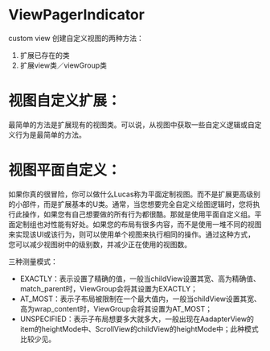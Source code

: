 # ViewPagerIndicator
custom view
创建自定义视图的两种方法：
1. 扩展已存在的类
2.  扩展view类／viewGroup类

# 视图自定义扩展：
最简单的方法是扩展现有的视图类。可以说，从视图中获取一些自定义逻辑或自定义行为是最简单的方法。
# 视图平面自定义：
如果你真的很冒险，你可以做什么Lucas称为平面定制视图。而不是扩展更高级别的小部件，而是扩展基本的U类。通常，当您想要完全自定义绘图逻辑时，您将执行此操作，如果您有自己想要做的所有行为都很酷。那就是使用平面自定义组。平面定制组也对性能有好处。如果您的布局有很多内容，而不是使用一堆不同的视图来实现该UI或该行为，则可以使用单个视图来执行相同的操作。通过这种方式，您可以减少视图树中的级别数，并减少正在使用的视图数。

三种测量模式：
* EXACTLY：表示设置了精确的值，一般当childView设置其宽、高为精确值、match_parent时，ViewGroup会将其设置为EXACTLY；
* AT_MOST：表示子布局被限制在一个最大值内，一般当childView设置其宽、高为wrap_content时，ViewGroup会将其设置为AT_MOST；
* UNSPECIFIED：表示子布局想要多大就多大，一般出现在AadapterView的item的heightMode中、ScrollView的childView的heightMode中；此种模式比较少见。
